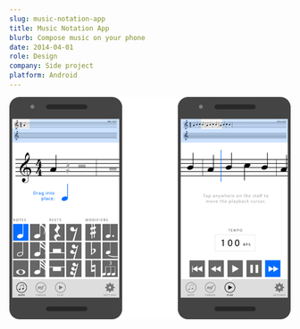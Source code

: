 ```yaml
---
slug: music-notation-app
title: Music Notation App
blurb: Compose music on your phone
date: 2014-04-01
role: Design
company: Side project
platform: Android
---
```


<div class='sampleImage'>
  <img src='sample.png' alt='Music notation app' />
</div>
